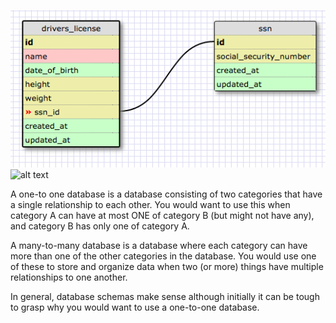 ![alt text](imgs/one-to-one.png "One to One")
![alt text](imgs/many-to-manypng "Many to Many")

A one-to one database is a database consisting of two categories that have
a single relationship to each other. You would want to use this when category A
can have at most ONE of category B (but might not have any), and category B has
only one of category A.

A many-to-many database is a database where each category can have more than one
of the other categories in the database. You would use one of these to store and organize
data when two (or more) things have multiple relationships to one another.

In general, database schemas make sense although initially it can be tough to grasp
why you would want to use a one-to-one database.